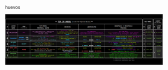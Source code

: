 huevos


![huevos](/Networking/Knowledge/Tables-Models-Cheatsheets/Tables-Models/TCP_IP_hybrid-model-fz3r0.png)
